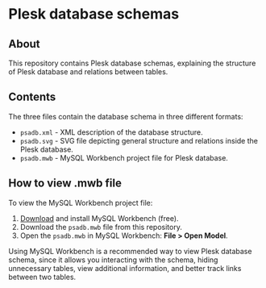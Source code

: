 # Plesk database schemas

## About

This repository contains Plesk database schemas, explaining the structure of Plesk database and relations between tables.

## Contents

The three files contain the database schema in three different formats:

- `psadb.xml` - XML description of the database structure.
- `psadb.svg` - SVG file depicting general structure and relations inside the Plesk database.
- `psadb.mwb` - MySQL Workbench project file for Plesk database.

## How to view .mwb file

To view the MySQL Workbench project file:

1. [Download](https://www.mysql.com/products/workbench/) and install MySQL Workbench (free).
2. Download the `psadb.mwb` file from this repository.
3. Open the `psadb.mwb` in MySQL Workbench: **File > Open Model**.

Using MySQL Workbench is a recommended way to view Plesk database schema, since it allows you interacting with the schema, 
hiding unnecessary tables, view additional information, and better track links between two tables.

